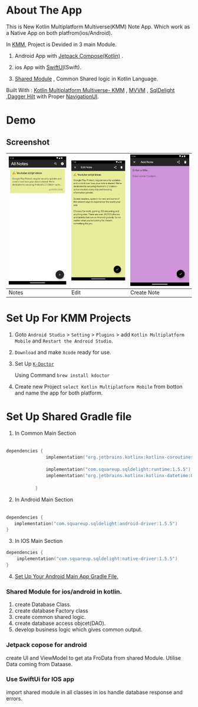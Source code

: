 # About The App

This is New Kotlin Multiplatform Multiverse(KMM) Note App. Which work as a Native App on both
platfrom(ios/Android).

In [KMM](https://kotlinlang.org/docs/multiplatform-mobile-getting-started.html), Project is Devided
in 3 main Module.

1. Android App
   with [Jetpack Compose(Kotlin)](https://developer.android.com/jetpack/compose/tutorial?gclid=Cj0KCQjwxMmhBhDJARIsANFGOStPh7YOhBtFQyU3ILofDIjPxYDfbZmn59vEFwi9er06EG8tu9WryIwaAnDhEALw_wcB&gclsrc=aw.ds)
   .

2. ios App with [SwiftUI](https://developer.apple.com/tutorials/swiftui)(Swift).

3. [Shared Module](https://kotlinlang.org/docs/multiplatform-mobile-understand-project-structure.html#shared-module)
   , Common Shared logic in Kotlin Language.

Built
With : [Kotlin Multiplatform Multiverse- KMM](https://kotlinlang.org/docs/multiplatform-mobile-getting-started.html)
,
[MVVM](https://developer.android.com/topic/libraries/architecture/viewmodel?gclid=CjwKCAjw5dqgBhBNEiwA7PryaEGGNXBuF_269i5vAml9SedixRgYXYfktdB8NOZm__qJWmdN6hpUahoC2IQQAvD_BwE&gclsrc=aw.ds#kotlin_1)
,
[SqlDelight](https://kotlinlang.org/docs/multiplatform-mobile-ktor-sqldelight.html)
,[Dagger Hilt](https://developer.android.com/training/dependency-injection/hilt-android) with
Proper [NavigationUI](https://developer.android.com/guide/navigation/navigation-getting-started).

# Demo

## Screenshot

![Notes](demo/ListNote.png) | ![Edit](demo/EditNote.png) | ![Create](demo/CreateNote.png) 
-----------------------------------|----------------------------| ------------------------------------
Notes                         | Edit                       | Create Note

# Set Up For KMM Projects

1. Goto `Android Studio` > `Setting` > `Plugins` > add `Kotlin Multiplatform Mobile`
   and `Restart the Android Studio`.
2. `Download` and make `Xcode` ready for use.
3. Set
   Up [`K-Doctor`](https://kotlinlang.org/docs/multiplatform-mobile-setup.html#check-your-environment)

   Using Command `brew install kdoctor`

4. Create new Project `select Kotlin Multiplatform Mobile` from botton and name the app for both
   platform.

# Set Up Shared Gradle file

1. In Common Main Section

 ```kotlin 

dependencies {
                implementation("org.jetbrains.kotlinx:kotlinx-coroutines-core:1.6.4")

                implementation("com.squareup.sqldelight:runtime:1.5.5")
                implementation("org.jetbrains.kotlinx:kotlinx-datetime:0.4.0")

            }
 ```

2. In Android Main Section

 ```kotlin

dependencies {
    implementation("com.squareup.sqldelight:android-driver:1.5.5")
}

```

3. In IOS Main Section

```kotlin
dependencies {
    implementation("com.squareup.sqldelight:native-driver:1.5.5")
}
```

4. [Set Up Your Android Main App Gradle File.](androidApp/build.gradle.kts)

### Shared Module for ios/android in kotlin.

1. create Database Class.
2. create database Factory class
3. create common shared logic.
4. create database access objcet(DAO).
5. develop business logic which gives common output.

### Jetpack copose for android

create UI and ViewModel to get ata FroData from shared Module.
Utilise Data coming from Dataase.

### Use SwiftUi for IOS app

import shared module in all classes in ios
handle database response and errors.


             
